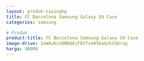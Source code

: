```yaml
---
layout: produk-casinghp
title: FC Barcelona Samsung Galaxy S9 Case
categories: samsung

# Produk
product-title: FC Barcelona Samsung Galaxy S9 Case
image-drive: 1oWAvKcnONKA6jFBtfv445baUzkImbrup
harga: 90000
---
```

